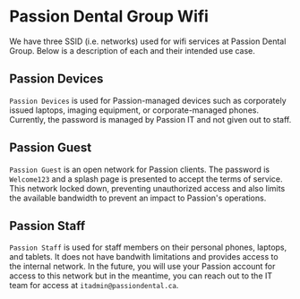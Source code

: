 # Passion Dental Group Wifi

We have three SSID (i.e. networks) used for wifi services at Passion Dental Group. Below is a description of each and their intended use case.

## Passion Devices

`Passion Devices` is used for Passion-managed devices such as corporately issued laptops, imaging equipment, or corporate-managed phones. Currently, the password is managed by Passion IT and not given out to staff.

## Passion Guest

`Passion Guest` is an open network for Passion clients. The password is `Welcome123` and a splash page is presented to accept the terms of service. This network locked down, preventing unauthorized access and also limits the available bandwidth to prevent an impact to Passion's operations.

## Passion Staff

`Passion Staff` is used for staff members on their personal phones, laptops, and tablets. It does not have bandwith limitations and provides access to the internal network. In the future, you will use your Passion account for access to this network but in the meantime, you can reach out to the IT team for access at `itadmin@passiondental.ca`.
